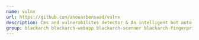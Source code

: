 ```yaml
---
name: vulnx
url: https://github.com/anouarbensaad/vulnx
description: Cms and vulnerabilites detector & An intelligent bot auto shell injector.
group: blackarch blackarch-webapp blackarch-scanner blackarch-fingerprint blackarch-recon
---
```

